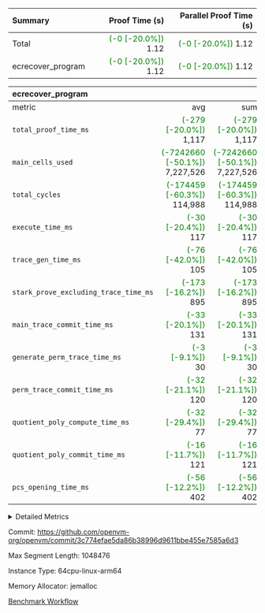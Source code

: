 | Summary | Proof Time (s) | Parallel Proof Time (s) |
|:---|---:|---:|
| Total | <span style='color: green'>(-0 [-20.0%])</span> 1.12 | <span style='color: green'>(-0 [-20.0%])</span> 1.12 |
| ecrecover_program | <span style='color: green'>(-0 [-20.0%])</span> 1.12 | <span style='color: green'>(-0 [-20.0%])</span> 1.12 |


| ecrecover_program |||||
|:---|---:|---:|---:|---:|
|metric|avg|sum|max|min|
| `total_proof_time_ms ` | <span style='color: green'>(-279 [-20.0%])</span> 1,117 | <span style='color: green'>(-279 [-20.0%])</span> 1,117 | <span style='color: green'>(-279 [-20.0%])</span> 1,117 | <span style='color: green'>(-279 [-20.0%])</span> 1,117 |
| `main_cells_used     ` | <span style='color: green'>(-7242660 [-50.1%])</span> 7,227,526 | <span style='color: green'>(-7242660 [-50.1%])</span> 7,227,526 | <span style='color: green'>(-7242660 [-50.1%])</span> 7,227,526 | <span style='color: green'>(-7242660 [-50.1%])</span> 7,227,526 |
| `total_cycles        ` | <span style='color: green'>(-174459 [-60.3%])</span> 114,988 | <span style='color: green'>(-174459 [-60.3%])</span> 114,988 | <span style='color: green'>(-174459 [-60.3%])</span> 114,988 | <span style='color: green'>(-174459 [-60.3%])</span> 114,988 |
| `execute_time_ms     ` | <span style='color: green'>(-30 [-20.4%])</span> 117 | <span style='color: green'>(-30 [-20.4%])</span> 117 | <span style='color: green'>(-30 [-20.4%])</span> 117 | <span style='color: green'>(-30 [-20.4%])</span> 117 |
| `trace_gen_time_ms   ` | <span style='color: green'>(-76 [-42.0%])</span> 105 | <span style='color: green'>(-76 [-42.0%])</span> 105 | <span style='color: green'>(-76 [-42.0%])</span> 105 | <span style='color: green'>(-76 [-42.0%])</span> 105 |
| `stark_prove_excluding_trace_time_ms` | <span style='color: green'>(-173 [-16.2%])</span> 895 | <span style='color: green'>(-173 [-16.2%])</span> 895 | <span style='color: green'>(-173 [-16.2%])</span> 895 | <span style='color: green'>(-173 [-16.2%])</span> 895 |
| `main_trace_commit_time_ms` | <span style='color: green'>(-33 [-20.1%])</span> 131 | <span style='color: green'>(-33 [-20.1%])</span> 131 | <span style='color: green'>(-33 [-20.1%])</span> 131 | <span style='color: green'>(-33 [-20.1%])</span> 131 |
| `generate_perm_trace_time_ms` | <span style='color: green'>(-3 [-9.1%])</span> 30 | <span style='color: green'>(-3 [-9.1%])</span> 30 | <span style='color: green'>(-3 [-9.1%])</span> 30 | <span style='color: green'>(-3 [-9.1%])</span> 30 |
| `perm_trace_commit_time_ms` | <span style='color: green'>(-32 [-21.1%])</span> 120 | <span style='color: green'>(-32 [-21.1%])</span> 120 | <span style='color: green'>(-32 [-21.1%])</span> 120 | <span style='color: green'>(-32 [-21.1%])</span> 120 |
| `quotient_poly_compute_time_ms` | <span style='color: green'>(-32 [-29.4%])</span> 77 | <span style='color: green'>(-32 [-29.4%])</span> 77 | <span style='color: green'>(-32 [-29.4%])</span> 77 | <span style='color: green'>(-32 [-29.4%])</span> 77 |
| `quotient_poly_commit_time_ms` | <span style='color: green'>(-16 [-11.7%])</span> 121 | <span style='color: green'>(-16 [-11.7%])</span> 121 | <span style='color: green'>(-16 [-11.7%])</span> 121 | <span style='color: green'>(-16 [-11.7%])</span> 121 |
| `pcs_opening_time_ms ` | <span style='color: green'>(-56 [-12.2%])</span> 402 | <span style='color: green'>(-56 [-12.2%])</span> 402 | <span style='color: green'>(-56 [-12.2%])</span> 402 | <span style='color: green'>(-56 [-12.2%])</span> 402 |



<details>
<summary>Detailed Metrics</summary>

| group | num_segments | keygen_time_ms | commit_exe_time_ms |
| --- | --- | --- | --- |
| ecrecover_program | 1 | 913 | 7 | 

| group | air_name | quotient_deg | interactions | constraints |
| --- | --- | --- | --- | --- |
| ecrecover_program | AccessAdapterAir<16> | 2 | 5 | 12 | 
| ecrecover_program | AccessAdapterAir<2> | 2 | 5 | 12 | 
| ecrecover_program | AccessAdapterAir<32> | 2 | 5 | 12 | 
| ecrecover_program | AccessAdapterAir<4> | 2 | 5 | 12 | 
| ecrecover_program | AccessAdapterAir<8> | 2 | 5 | 12 | 
| ecrecover_program | BitwiseOperationLookupAir<8> | 2 | 2 | 4 | 
| ecrecover_program | KeccakVmAir | 2 | 321 | 4,513 | 
| ecrecover_program | MemoryMerkleAir<8> | 2 | 4 | 39 | 
| ecrecover_program | PersistentBoundaryAir<8> | 2 | 3 | 7 | 
| ecrecover_program | PhantomAir | 2 | 3 | 5 | 
| ecrecover_program | Poseidon2PeripheryAir<BabyBearParameters>, 1> | 2 | 1 | 286 | 
| ecrecover_program | ProgramAir | 1 | 1 | 4 | 
| ecrecover_program | RangeTupleCheckerAir<2> | 1 | 1 | 4 | 
| ecrecover_program | Rv32HintStoreAir | 2 | 18 | 28 | 
| ecrecover_program | VariableRangeCheckerAir | 1 | 1 | 4 | 
| ecrecover_program | VmAirWrapper<Rv32BaseAluAdapterAir, BaseAluCoreAir<4, 8> | 2 | 20 | 37 | 
| ecrecover_program | VmAirWrapper<Rv32BaseAluAdapterAir, LessThanCoreAir<4, 8> | 2 | 18 | 40 | 
| ecrecover_program | VmAirWrapper<Rv32BaseAluAdapterAir, ShiftCoreAir<4, 8> | 2 | 24 | 91 | 
| ecrecover_program | VmAirWrapper<Rv32BranchAdapterAir, BranchEqualCoreAir<4> | 2 | 11 | 20 | 
| ecrecover_program | VmAirWrapper<Rv32BranchAdapterAir, BranchLessThanCoreAir<4, 8> | 2 | 13 | 35 | 
| ecrecover_program | VmAirWrapper<Rv32CondRdWriteAdapterAir, Rv32JalLuiCoreAir> | 2 | 10 | 18 | 
| ecrecover_program | VmAirWrapper<Rv32IsEqualModAdapterAir<2, 1, 32, 32>, ModularIsEqualCoreAir<32, 4, 8> | 2 | 25 | 225 | 
| ecrecover_program | VmAirWrapper<Rv32JalrAdapterAir, Rv32JalrCoreAir> | 2 | 16 | 20 | 
| ecrecover_program | VmAirWrapper<Rv32LoadStoreAdapterAir, LoadSignExtendCoreAir<4, 8> | 2 | 18 | 33 | 
| ecrecover_program | VmAirWrapper<Rv32LoadStoreAdapterAir, LoadStoreCoreAir<4> | 2 | 17 | 40 | 
| ecrecover_program | VmAirWrapper<Rv32MultAdapterAir, DivRemCoreAir<4, 8> | 2 | 25 | 84 | 
| ecrecover_program | VmAirWrapper<Rv32MultAdapterAir, MulHCoreAir<4, 8> | 2 | 24 | 31 | 
| ecrecover_program | VmAirWrapper<Rv32MultAdapterAir, MultiplicationCoreAir<4, 8> | 2 | 19 | 19 | 
| ecrecover_program | VmAirWrapper<Rv32RdWriteAdapterAir, Rv32AuipcCoreAir> | 2 | 12 | 14 | 
| ecrecover_program | VmAirWrapper<Rv32VecHeapAdapterAir<1, 2, 2, 32, 32>, FieldExpressionCoreAir> | 2 | 415 | 480 | 
| ecrecover_program | VmAirWrapper<Rv32VecHeapAdapterAir<2, 1, 1, 32, 32>, FieldExpressionCoreAir> | 2 | 158 | 190 | 
| ecrecover_program | VmAirWrapper<Rv32VecHeapAdapterAir<2, 2, 2, 32, 32>, FieldExpressionCoreAir> | 2 | 428 | 457 | 
| ecrecover_program | VmConnectorAir | 2 | 5 | 11 | 

| group | air_name | segment | rows | prep_cols | perm_cols | main_cols | cells |
| --- | --- | --- | --- | --- | --- | --- | --- |
| ecrecover_program | AccessAdapterAir<16> | 0 | 4,096 |  | 16 | 25 | 167,936 | 
| ecrecover_program | AccessAdapterAir<32> | 0 | 2,048 |  | 16 | 41 | 116,736 | 
| ecrecover_program | AccessAdapterAir<4> | 0 | 64 |  | 16 | 13 | 1,856 | 
| ecrecover_program | AccessAdapterAir<8> | 0 | 8,192 |  | 16 | 17 | 270,336 | 
| ecrecover_program | BitwiseOperationLookupAir<8> | 0 | 65,536 | 3 | 8 | 2 | 655,360 | 
| ecrecover_program | KeccakVmAir | 0 | 128 |  | 1,056 | 3,163 | 540,032 | 
| ecrecover_program | MemoryMerkleAir<8> | 0 | 4,096 |  | 16 | 32 | 196,608 | 
| ecrecover_program | PersistentBoundaryAir<8> | 0 | 4,096 |  | 12 | 20 | 131,072 | 
| ecrecover_program | PhantomAir | 0 | 16 |  | 12 | 6 | 288 | 
| ecrecover_program | Poseidon2PeripheryAir<BabyBearParameters>, 1> | 0 | 4,096 |  | 8 | 300 | 1,261,568 | 
| ecrecover_program | ProgramAir | 0 | 16,384 |  | 8 | 10 | 294,912 | 
| ecrecover_program | RangeTupleCheckerAir<2> | 0 | 524,288 | 2 | 8 | 1 | 4,718,592 | 
| ecrecover_program | Rv32HintStoreAir | 0 | 256 |  | 44 | 32 | 19,456 | 
| ecrecover_program | VariableRangeCheckerAir | 0 | 262,144 | 2 | 8 | 1 | 2,359,296 | 
| ecrecover_program | VmAirWrapper<Rv32BaseAluAdapterAir, BaseAluCoreAir<4, 8> | 0 | 65,536 |  | 52 | 36 | 5,767,168 | 
| ecrecover_program | VmAirWrapper<Rv32BaseAluAdapterAir, LessThanCoreAir<4, 8> | 0 | 4,096 |  | 40 | 37 | 315,392 | 
| ecrecover_program | VmAirWrapper<Rv32BaseAluAdapterAir, ShiftCoreAir<4, 8> | 0 | 16,384 |  | 52 | 53 | 1,720,320 | 
| ecrecover_program | VmAirWrapper<Rv32BranchAdapterAir, BranchEqualCoreAir<4> | 0 | 16,384 |  | 28 | 26 | 884,736 | 
| ecrecover_program | VmAirWrapper<Rv32BranchAdapterAir, BranchLessThanCoreAir<4, 8> | 0 | 4,096 |  | 32 | 32 | 262,144 | 
| ecrecover_program | VmAirWrapper<Rv32CondRdWriteAdapterAir, Rv32JalLuiCoreAir> | 0 | 4,096 |  | 28 | 18 | 188,416 | 
| ecrecover_program | VmAirWrapper<Rv32IsEqualModAdapterAir<2, 1, 32, 32>, ModularIsEqualCoreAir<32, 4, 8> | 0 | 4,096 |  | 56 | 166 | 909,312 | 
| ecrecover_program | VmAirWrapper<Rv32JalrAdapterAir, Rv32JalrCoreAir> | 0 | 2,048 |  | 36 | 28 | 131,072 | 
| ecrecover_program | VmAirWrapper<Rv32LoadStoreAdapterAir, LoadSignExtendCoreAir<4, 8> | 0 | 4,096 |  | 52 | 36 | 360,448 | 
| ecrecover_program | VmAirWrapper<Rv32LoadStoreAdapterAir, LoadStoreCoreAir<4> | 0 | 65,536 |  | 52 | 41 | 6,094,848 | 
| ecrecover_program | VmAirWrapper<Rv32MultAdapterAir, MulHCoreAir<4, 8> | 0 | 16 |  | 72 | 39 | 1,776 | 
| ecrecover_program | VmAirWrapper<Rv32MultAdapterAir, MultiplicationCoreAir<4, 8> | 0 | 32 |  | 52 | 31 | 2,656 | 
| ecrecover_program | VmAirWrapper<Rv32RdWriteAdapterAir, Rv32AuipcCoreAir> | 0 | 1,024 |  | 28 | 20 | 49,152 | 
| ecrecover_program | VmAirWrapper<Rv32VecHeapAdapterAir<1, 2, 2, 32, 32>, FieldExpressionCoreAir> | 0 | 2,048 |  | 836 | 547 | 2,832,384 | 
| ecrecover_program | VmAirWrapper<Rv32VecHeapAdapterAir<2, 1, 1, 32, 32>, FieldExpressionCoreAir> | 0 | 32 |  | 320 | 263 | 18,656 | 
| ecrecover_program | VmAirWrapper<Rv32VecHeapAdapterAir<2, 2, 2, 32, 32>, FieldExpressionCoreAir> | 0 | 1,024 |  | 860 | 625 | 1,520,640 | 
| ecrecover_program | VmConnectorAir | 0 | 2 | 1 | 16 | 5 | 42 | 

| group | segment | trace_gen_time_ms | total_proof_time_ms | total_cycles | total_cells | stark_prove_excluding_trace_time_ms | quotient_poly_compute_time_ms | quotient_poly_commit_time_ms | perm_trace_commit_time_ms | pcs_opening_time_ms | main_trace_commit_time_ms | main_cells_used | generate_perm_trace_time_ms | execute_time_ms |
| --- | --- | --- | --- | --- | --- | --- | --- | --- | --- | --- | --- | --- | --- | --- |
| ecrecover_program | 0 | 105 | 1,117 | 114,988 | 31,819,026 | 895 | 77 | 121 | 120 | 402 | 131 | 7,227,526 | 30 | 117 | 

| group | segment | trace_height_constraint | weighted_sum | threshold |
| --- | --- | --- | --- | --- |
| ecrecover_program | 0 | 0 | 382,036 | 2,013,265,921 | 
| ecrecover_program | 0 | 1 | 1,180,032 | 2,013,265,921 | 
| ecrecover_program | 0 | 2 | 191,018 | 2,013,265,921 | 
| ecrecover_program | 0 | 3 | 2,591,628 | 2,013,265,921 | 
| ecrecover_program | 0 | 4 | 16,384 | 2,013,265,921 | 
| ecrecover_program | 0 | 5 | 8,192 | 2,013,265,921 | 
| ecrecover_program | 0 | 6 | 464,096 | 2,013,265,921 | 
| ecrecover_program | 0 | 7 | 256 | 2,013,265,921 | 
| ecrecover_program | 0 | 8 | 5,771,626 | 2,013,265,921 | 

</details>


Commit: https://github.com/openvm-org/openvm/commit/3c774efae5da86b38996d9611bbe455e7585a6d3

Max Segment Length: 1048476

Instance Type: 64cpu-linux-arm64

Memory Allocator: jemalloc

[Benchmark Workflow](https://github.com/openvm-org/openvm/actions/runs/15433749651)
